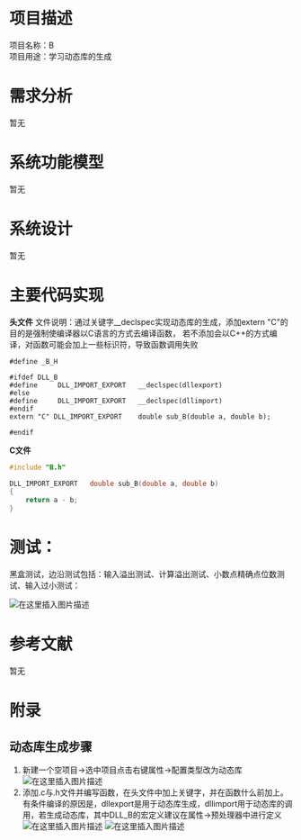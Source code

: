 ﻿# 项目描述
项目名称：B  
项目用途：学习动态库的生成
# 需求分析
暂无
# 系统功能模型
暂无
# 系统设计
暂无
# 主要代码实现
**头文件**
文件说明：通过关键字__declspec实现动态库的生成，添加extern "C"的目的是强制使编译器以C语言的方式去编译函数， 若不添加会以C++的方式编译，对函数可能会加上一些标识符，导致函数调用失败
```#ifndef _B_H
#define _B_H

#ifdef DLL_B
#define		DLL_IMPORT_EXPORT	__declspec(dllexport)	
#else
#define		DLL_IMPORT_EXPORT	__declspec(dllimport)		
#endif
extern "C" DLL_IMPORT_EXPORT	double sub_B(double a, double b);

#endif
```
**C文件**
```c
#include "B.h"

DLL_IMPORT_EXPORT	double sub_B(double a, double b)
{
	return a - b;
}
```

# 测试：
黑盒测试，边沿测试包括：输入溢出测试、计算溢出测试、小数点精确点位数测试、输入过小测试：

![在这里插入图片描述](https://img-blog.csdnimg.cn/20200727095146599.png?x-oss-process=image/watermark,type_ZmFuZ3poZW5naGVpdGk,shadow_10,text_aHR0cHM6Ly9ibG9nLmNzZG4ubmV0L3FxXzM5ODI4NDcy,size_16,color_FFFFFF,t_70#pic_center)

# 参考文献
暂无
# 附录
## 动态库生成步骤
 1. 新建一个空项目->选中项目点击右键属性->配置类型改为动态库
 ![在这里插入图片描述](https://img-blog.csdnimg.cn/20200727011850801.png?x-oss-process=image/watermark,type_ZmFuZ3poZW5naGVpdGk,shadow_10,text_aHR0cHM6Ly9ibG9nLmNzZG4ubmV0L3FxXzM5ODI4NDcy,size_16,color_FFFFFF,t_70#pic_center)
 2. 添加.c与.h文件并编写函数，在头文件中加上关键字，并在函数什么前加上。有条件编译的原因是，dllexport是用于动态库生成，dllimport用于动态库的调用，若生成动态库，其中DLL_B的宏定义建议在属性->预处理器中进行定义
![在这里插入图片描述](https://img-blog.csdnimg.cn/2020072701211165.png?x-oss-process=image/watermark,type_ZmFuZ3poZW5naGVpdGk,shadow_10,text_aHR0cHM6Ly9ibG9nLmNzZG4ubmV0L3FxXzM5ODI4NDcy,size_16,color_FFFFFF,t_70#pic_center)
![在这里插入图片描述](https://img-blog.csdnimg.cn/20200727012716541.png?x-oss-process=image/watermark,type_ZmFuZ3poZW5naGVpdGk,shadow_10,text_aHR0cHM6Ly9ibG9nLmNzZG4ubmV0L3FxXzM5ODI4NDcy,size_16,color_FFFFFF,t_70#pic_center)


